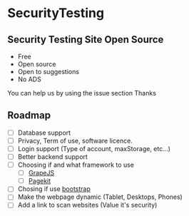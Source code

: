 # SecurityTesting
Security Testing Site Open Source
---
- Free
- Open source
- Open to suggestions
- No ADS

You can help us by using the issue section
Thanks

## Roadmap
- [ ] Database support 
- [ ] Privacy, Term of use, software licence.
- [ ] Login support (Type of account, maxStorage, etc...)
- [ ] Better backend support
- [ ] Choosing if and what framework to use
  - [ ] [GrapeJS](https://grapesjs.com/)
  - [ ] [Pagekit](https://github.com/uatrend/pagekit)
- [ ] Chosing if use [bootstrap](https://getbootstrap.com/)
- [ ] Make the webpage dynamic (Tablet, Desktops, Phones)
- [ ] Add a link to scan websites (Value it's security)
